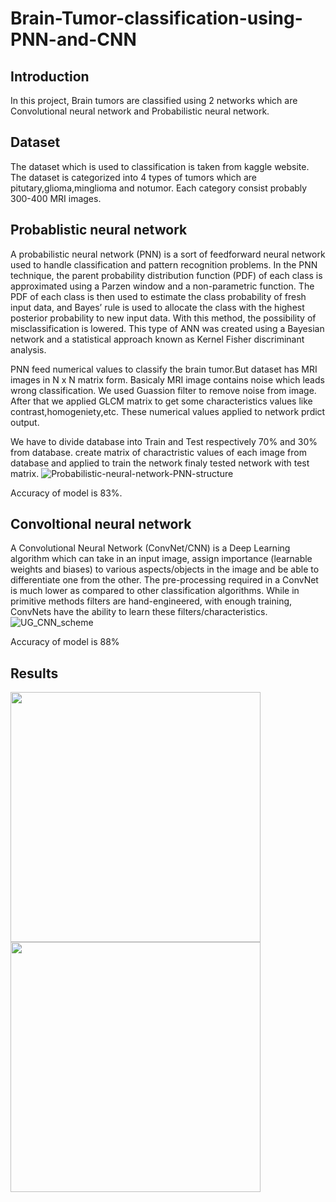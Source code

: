 # Brain-Tumor-classification-using-PNN-and-CNN
## Introduction
In this project, Brain tumors are classified using 2 networks which are Convolutional neural network and Probabilistic neural network.
## Dataset
The dataset which is used to classification is taken from kaggle website. The dataset is categorized into 4 types of tumors which are pitutary,glioma,minglioma and notumor.
Each category consist probably 300-400 MRI images.
## Probablistic  neural network
A probabilistic neural network (PNN) is a sort of feedforward neural network used to handle classification and pattern recognition problems. In the PNN technique, the parent probability distribution function (PDF) of each class is approximated using a Parzen window and a non-parametric function. The PDF of each class is then used to estimate the class probability of fresh input data, and Bayes’ rule is used to allocate the class with the highest posterior probability to new input data. With this method, the possibility of misclassification is lowered. This type of ANN was created using a Bayesian network and a statistical approach known as Kernel Fisher discriminant analysis.

PNN feed numerical values to classify the brain tumor.But dataset has MRI images in N x N matrix form. Basicaly MRI image contains noise which leads wrong classification.
We used Guassion filter to remove noise from image. After that we applied GLCM matrix to get some characteristics values like contrast,homogeniety,etc. These numerical values applied to network prdict output.

We have to divide database into Train and Test respectively 70% and 30% from database. create matrix of charactristic values of each image from database and applied to train the network
finaly tested network with test matrix.
![Probabilistic-neural-network-PNN-structure](https://user-images.githubusercontent.com/70106840/190433765-5cfb9f22-4c7d-4765-9ce4-e41c89f60de3.png)

Accuracy of model is 83%.

## Convoltional  neural network
A Convolutional Neural Network (ConvNet/CNN) is a Deep Learning algorithm which can take in an input image, assign importance (learnable weights and biases) to various aspects/objects in the image and be able to differentiate one from the other. The pre-processing required in a ConvNet is much lower as compared to other classification algorithms. While in primitive methods filters are hand-engineered, with enough training, ConvNets have the ability to learn these filters/characteristics.
![UG_CNN_scheme](https://user-images.githubusercontent.com/70106840/190433925-f07e22df-da7c-4015-89cf-27cb7a6df678.png)

Accuracy of model is 88%


## Results
<p float="middle">
  <img src="https://user-images.githubusercontent.com/70106840/190430642-5ef0789c-233a-485c-ad37-c55a86c4fc0f.jpg" width="400" />
  <img src="https://user-images.githubusercontent.com/70106840/190430650-653247a8-5579-4a09-ac2f-4954dc48f638.jpg" width="400" /> 
  
</p>

